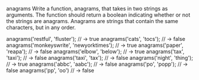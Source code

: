 anagrams
Write a function, anagrams, that takes in two strings as arguments. The function should return a boolean indicating whether or not the strings are anagrams. Anagrams are strings that contain the same characters, but in any order.

anagrams('restful', 'fluster'); // -> true
anagrams('cats', 'tocs'); // -> false
anagrams('monkeyswrite', 'newyorktimes'); // -> true
anagrams('paper', 'reapa'); // -> false
anagrams('elbow', 'below'); // -> true
anagrams('tax', 'taxi'); // -> false
anagrams('taxi', 'tax'); // -> false
anagrams('night', 'thing'); // -> true
anagrams('abbc', 'aabc'); // -> false
anagrams('po', 'popp'); // -> false
anagrams('pp', 'oo') // -> false